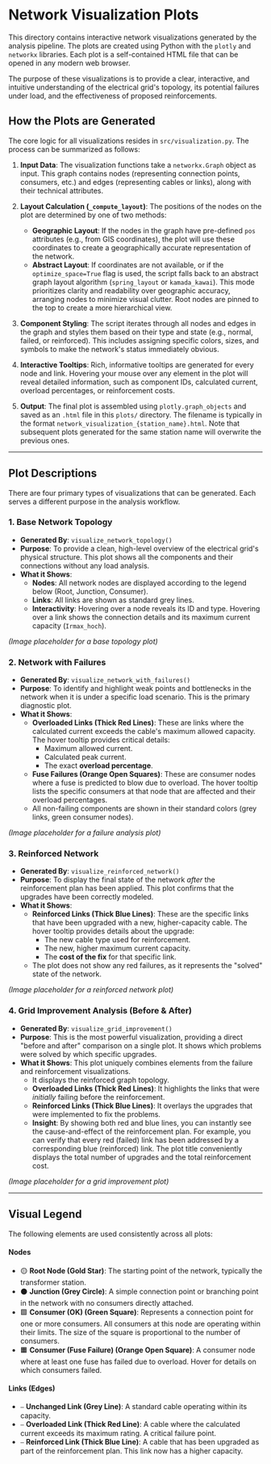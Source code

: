 # Network Visualization Plots

This directory contains interactive network visualizations generated by the analysis pipeline. The plots are created using Python with the `plotly` and `networkx` libraries. Each plot is a self-contained HTML file that can be opened in any modern web browser.

The purpose of these visualizations is to provide a clear, interactive, and intuitive understanding of the electrical grid's topology, its potential failures under load, and the effectiveness of proposed reinforcements.

## How the Plots are Generated

The core logic for all visualizations resides in `src/visualization.py`. The process can be summarized as follows:

1.  **Input Data**: The visualization functions take a `networkx.Graph` object as input. This graph contains nodes (representing connection points, consumers, etc.) and edges (representing cables or links), along with their technical attributes.

2.  **Layout Calculation (`_compute_layout`)**: The positions of the nodes on the plot are determined by one of two methods:
    *   **Geographic Layout**: If the nodes in the graph have pre-defined `pos` attributes (e.g., from GIS coordinates), the plot will use these coordinates to create a geographically accurate representation of the network.
    *   **Abstract Layout**: If coordinates are not available, or if the `optimize_space=True` flag is used, the script falls back to an abstract graph layout algorithm (`spring_layout` or `kamada_kawai`). This mode prioritizes clarity and readability over geographic accuracy, arranging nodes to minimize visual clutter. Root nodes are pinned to the top to create a more hierarchical view.

3.  **Component Styling**: The script iterates through all nodes and edges in the graph and styles them based on their type and state (e.g., normal, failed, or reinforced). This includes assigning specific colors, sizes, and symbols to make the network's status immediately obvious.

4.  **Interactive Tooltips**: Rich, informative tooltips are generated for every node and link. Hovering your mouse over any element in the plot will reveal detailed information, such as component IDs, calculated current, overload percentages, or reinforcement costs.

5.  **Output**: The final plot is assembled using `plotly.graph_objects` and saved as an `.html` file in this `plots/` directory. The filename is typically in the format `network_visualization_{station_name}.html`. Note that subsequent plots generated for the same station name will overwrite the previous ones.

---

## Plot Descriptions

There are four primary types of visualizations that can be generated. Each serves a different purpose in the analysis workflow.

### 1. Base Network Topology

*   **Generated By**: `visualize_network_topology()`
*   **Purpose**: To provide a clean, high-level overview of the electrical grid's physical structure. This plot shows all the components and their connections without any load analysis.
*   **What it Shows**:
    *   **Nodes**: All network nodes are displayed according to the legend below (Root, Junction, Consumer).
    *   **Links**: All links are shown as standard grey lines.
    *   **Interactivity**: Hovering over a node reveals its ID and type. Hovering over a link shows the connection details and its maximum current capacity (`Irmax_hoch`).


*(Image placeholder for a base topology plot)*

### 2. Network with Failures

*   **Generated By**: `visualize_network_with_failures()`
*   **Purpose**: To identify and highlight weak points and bottlenecks in the network when it is under a specific load scenario. This is the primary diagnostic plot.
*   **What it Shows**:
    *   **Overloaded Links (Thick Red Lines)**: These are links where the calculated current exceeds the cable's maximum allowed capacity. The hover tooltip provides critical details:
        *   Maximum allowed current.
        *   Calculated peak current.
        *   The exact **overload percentage**.
    *   **Fuse Failures (Orange Open Squares)**: These are consumer nodes where a fuse is predicted to blow due to overload. The hover tooltip lists the specific consumers at that node that are affected and their overload percentages.
    *   All non-failing components are shown in their standard colors (grey links, green consumer nodes).


*(Image placeholder for a failure analysis plot)*

### 3. Reinforced Network

*   **Generated By**: `visualize_reinforced_network()`
*   **Purpose**: To display the final state of the network *after* the reinforcement plan has been applied. This plot confirms that the upgrades have been correctly modeled.
*   **What it Shows**:
    *   **Reinforced Links (Thick Blue Lines)**: These are the specific links that have been upgraded with a new, higher-capacity cable. The hover tooltip provides details about the upgrade:
        *   The new cable type used for reinforcement.
        *   The new, higher maximum current capacity.
        *   The **cost of the fix** for that specific link.
    *   The plot does not show any red failures, as it represents the "solved" state of the network.


*(Image placeholder for a reinforced network plot)*

### 4. Grid Improvement Analysis (Before & After)

*   **Generated By**: `visualize_grid_improvement()`
*   **Purpose**: This is the most powerful visualization, providing a direct "before and after" comparison on a single plot. It shows which problems were solved by which specific upgrades.
*   **What it Shows**: This plot uniquely combines elements from the failure and reinforcement visualizations.
    *   It displays the reinforced graph topology.
    *   **Overloaded Links (Thick Red Lines)**: It highlights the links that were *initially* failing before the reinforcement.
    *   **Reinforced Links (Thick Blue Lines)**: It overlays the upgrades that were implemented to fix the problems.
    *   **Insight**: By showing both red and blue lines, you can instantly see the cause-and-effect of the reinforcement plan. For example, you can verify that every red (failed) link has been addressed by a corresponding blue (reinforced) link. The plot title conveniently displays the total number of upgrades and the total reinforcement cost.


*(Image placeholder for a grid improvement plot)*

---

## Visual Legend

The following elements are used consistently across all plots:

#### **Nodes**
*   🟡 **Root Node (Gold Star)**: The starting point of the network, typically the transformer station.
*   ⚫ **Junction (Grey Circle)**: A simple connection point or branching point in the network with no consumers directly attached.
*   🟩 **Consumer (OK) (Green Square)**: Represents a connection point for one or more consumers. All consumers at this node are operating within their limits. The size of the square is proportional to the number of consumers.
*   🟧 **Consumer (Fuse Failure) (Orange Open Square)**: A consumer node where at least one fuse has failed due to overload. Hover for details on which consumers failed.

#### **Links (Edges)**
*   ⎯ **Unchanged Link (Grey Line)**: A standard cable operating within its capacity.
*   ⎯ **Overloaded Link (Thick Red Line)**: A cable where the calculated current exceeds its maximum rating. A critical failure point.
*   ⎯ **Reinforced Link (Thick Blue Line)**: A cable that has been upgraded as part of the reinforcement plan. This link now has a higher capacity.